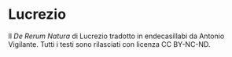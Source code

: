 # Lucrezio
Il _De Rerum Natura_ di Lucrezio tradotto in endecasillabi da Antonio Vigilante.
Tutti i testi sono rilasciati con licenza CC BY-NC-ND.
